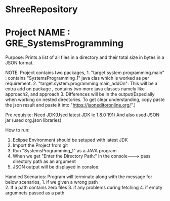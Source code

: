 # ShreeRepository
# Project NAME : GRE_SystemsProgramming

Purpose:
 Prints a list of all files in a directory and their total size in bytes in a JSON format.
 
 
NOTE: Project contains two packages,
      1. "target.system.programming.main" :      contains "SystemsProgramming_1" java clas which is worked as per requirement.
      2. "target.system.programming.main_addOn": This will be a extra add on package , contains two more java classes namely like                   approach2, and approach 3. Differences will be in the output(Especially when working on nested directories. To get clear                   understanding, copy paste the json result and paste it into  "https://jsoneditoronline.org/".)


Pre requisite:
  Need JDK(Used latest JDK ie 1.8.0 191)
  And also used JSON jar (used org.json libraries)
  
How to run:
 1. Eclipse Environment should be setuped with latest JDK
 2. Import the Project from git
 3. Run "SystemsProgramming_1" as a JAVA program
 4. When we get "Enter the Directory Path:" in the console---> pass directory path as an argument
 5. JSON output will be displayed in consloe.
 
 Handled Scenarios:
     Program will terminate along with the message for below scenarios,
          1. if we given a wrong path   
          2. If a path contains zero files
          3. if any problems during fetching
          4. if empty argumnets passed as a path
          


 
 
 
  
 

